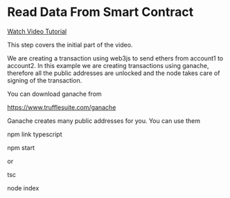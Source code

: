 # Read Data From Smart Contract

[Watch Video Tutorial](https://www.youtube.com/watch?v=uFdjZ-B3GCM&list=PLS5SEs8ZftgXlCGXNfzKdq7nGBcIaVOdN&index=3)


This step covers the initial part of the video.

We are creating a transaction using web3js to send ethers from account1 to account2.
In this example we are creating transactions using ganache, therefore all the public addresses are unlocked and the node takes care of signing of the transaction.

You can download ganache from 

https://www.trufflesuite.com/ganache


Ganache creates many public addresses for you. You can use them

npm link typescript

npm start

or

tsc

node index




